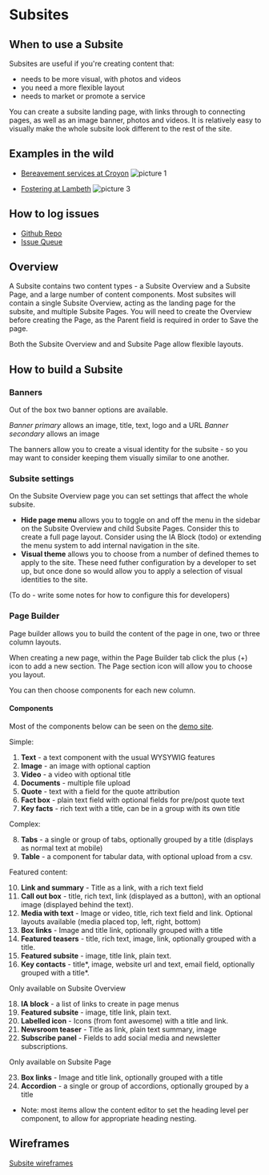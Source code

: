 # Subsites

## When to use a Subsite

Subsites are useful if you're creating content that:

* needs to be more visual, with photos and videos
* you need a more flexible layout
* needs to market or promote a service

You can create a subsite landing page, with links through to connecting pages, as well as an image banner, photos and videos. It is relatively easy to visually make the whole subsite look different to the rest of the site.

## Examples in the wild
- [Bereavement services at Croyon](https://www.croydon.gov.uk/bereavement-services)
![picture 1](../../images/12879aa4d19da6c08bc8af4596c8c39664cacac2cbdb22552b935100d38fd7c8.png)  

- [Fostering at Lambeth](https://beta.lambeth.gov.uk/fostering) 
![picture 3](../../images/1a86df1bab7a4561dbdf4b4ef1af7914a1449340ffabcf9ef877f4a6b174724b.png)  


## How to log issues
* [Github Repo](https://github.com/localgovdrupal/localgov_subsites)
* [Issue Queue](https://github.com/localgovdrupal/localgov_subsites/issues)

## Overview

A Subsite contains two content types - a Subsite Overview and a Subsite Page, and a large number of content components. Most subsites will contain a single Subsite Overview, acting as the landing page for the subsite, and multiple Subsite Pages. You will need to create the Overview before creating the Page, as the Parent field is required in order to Save the page. 

Both the Subsite Overview and and Subsite Page allow flexible layouts. 

## How to build a Subsite
### Banners
Out of the box two banner options are available. 

*Banner primary* allows an image, title, text, logo and a URL 
*Banner secondary* allows an image

The banners allow you to create a visual identity for the subsite - so you may want to consider keeping them visually similar to one another. 



### Subsite settings
On the Subsite Overview page you can set settings that affect the whole subsite.

- **Hide page menu** allows you to toggle on and off the menu in the sidebar on the Subsite Overview and child Subsite Pages. Consider this to create a full page layout. Consider using the IA Block (todo) or extending the menu system to add internal navigation in the site. 
- **Visual theme** allows you to choose from a number of defined themes to apply to the site. These need futher configuration by a developer to set up, but once done so would allow you to apply a selection of visual identities to the site. 

(To do - write some notes for how to configure this for developers)

### Page Builder

Page builder allows you to build the content of the page in one, two or three column layouts.

When creating a new page, within the Page Builder tab click the plus (+) icon to add a new section. The Page section icon will allow you to choose you layout. 

You can then choose components for each new column. 


#### Components

Most of the components below can be seen on the [demo site](https://demo.localgovdrupal.org/test-subsite-demo-all-components). 

Simple:
1. **Text** - a text component with the usual WYSYWIG features
2. **Image** - an image with optional caption
3. **Video** - a video with optional title
4. **Documents** - multiple file upload
5. **Quote** - text with a field for the quote attribution
6. **Fact box** - plain text field with optional fields for pre/post quote text
7. **Key facts** - rich text with a title, can be in a group with its own title

Complex:

8. **Tabs** - a single or group of tabs, optionally grouped by a title (displays as normal text at mobile)
20. **Table** - a component for tabular data, with optional upload from a csv.

Featured content:

10. **Link and summary** -  Title as a link, with a rich text field
2. **Call out box** - title, rich text, link (displayed as a button), with an optional image (displayed behind the text).
3. **Media with text** - Image or video, title, rich text field and link. Optional layouts available (media placed top, left, right, bottom)
4. **Box links** - Image and title link, optionally grouped with a title
5. **Featured teasers** - title, rich text, image, link, optionally grouped with a title.
6. **Featured subsite** - image, title link, plain text. 
7. **Key contacts** - title*, image, website url and text, email field, optionally grouped with a title*. 

Only available on Subsite Overview

18. **IA block** - a list of links to create in page menus
2. **Featured subsite** - image, title link, plain text. 
1. **Labelled icon** - Icons (from font awesome) with a title and link.
2. **Newsroom teaser** - Title as link, plain text summary, image
3. **Subscribe panel** - Fields to add social media and newsletter subscriptions.


Only available on Subsite Page

23. **Box links** - Image and title link, optionally grouped with a title
9. **Accordion** - a single or group of accordions, optionally grouped by a title


- Note: most items allow the content editor to set the heading level per component, to allow for appropriate heading nesting. 

## Wireframes

[Subsite wireframes](https://www.figma.com/file/WkubIZ0JtHpPIAiO5DoQ9B/LGD-subsite-components?node-id=0%3A1)
